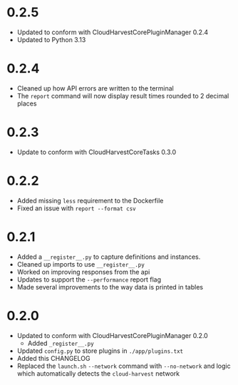 # 0.2.5
- Updated to conform with CloudHarvestCorePluginManager 0.2.4
- Updated to Python 3.13

# 0.2.4
- Cleaned up how API errors are written to the terminal
- The `report` command will now display result times rounded to 2 decimal places

# 0.2.3
- Update to conform with CloudHarvestCoreTasks 0.3.0

# 0.2.2
- Added missing `less` requirement to the Dockerfile
- Fixed an issue with `report --format csv`

# 0.2.1
- Added a `__register__.py` to capture definitions and instances.
- Cleaned up imports to use `__register__.py`
- Worked on improving responses from the api
- Updates to support the `--performance` report flag
- Made several improvements to the way data is printed in tables

# 0.2.0
- Updated to conform with CloudHarvestCorePluginManager 0.2.0
  - Added `_register__.py`
- Updated `config.py` to store plugins in `./app/plugins.txt`
- Added this CHANGELOG
- Replaced the `launch.sh` `--network` command with `--no-network` and logic which automatically detects the `cloud-harvest` network
